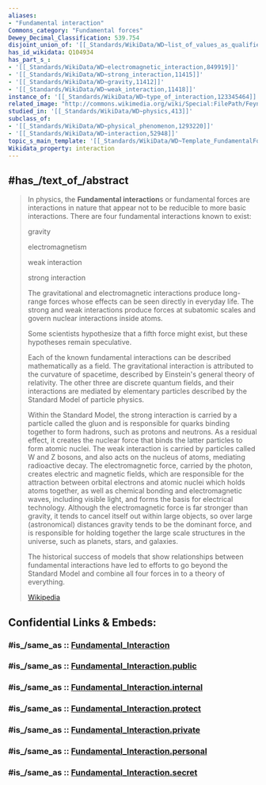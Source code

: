 ```yaml
---
aliases:
- "Fundamental interaction"
Commons_category: "Fundamental forces"
Dewey_Decimal_Classification: 539.754
disjoint_union_of: '[[_Standards/WikiData/WD~list_of_values_as_qualifiers,23766486]]'
has_id_wikidata: Q104934
has_part_s_:
- '[[_Standards/WikiData/WD~electromagnetic_interaction,849919]]'
- '[[_Standards/WikiData/WD~strong_interaction,11415]]'
- '[[_Standards/WikiData/WD~gravity,11412]]'
- '[[_Standards/WikiData/WD~weak_interaction,11418]]'
instance_of: '[[_Standards/WikiData/WD~type_of_interaction,123345464]]'
related_image: "http://commons.wikimedia.org/wiki/Special:FilePath/Feynman-electron-photon-emission.svg"
studied_in: '[[_Standards/WikiData/WD~physics,413]]'
subclass_of:
- '[[_Standards/WikiData/WD~physical_phenomenon,1293220]]'
- '[[_Standards/WikiData/WD~interaction,52948]]'
topic_s_main_template: '[[_Standards/WikiData/WD~Template_FundamentalForces,8081453]]'
Wikidata_property: interaction
---
```


## #has_/text_of_/abstract 

> In physics, the **Fundamental interaction**s or fundamental forces are interactions in nature that appear not to be reducible to more basic interactions. There are four fundamental interactions known to exist:
>
> 
>
> gravity
>
> electromagnetism
>
> weak interaction
>
> strong interaction
>
> The gravitational and electromagnetic interactions produce long-range forces whose effects can be seen directly in everyday life. The strong and weak interactions produce forces at subatomic scales and govern nuclear interactions inside atoms.
>
> Some scientists hypothesize that a fifth force might exist, but these hypotheses remain speculative. 
>
> Each of the known fundamental interactions can be described mathematically as a field. The gravitational interaction is attributed to the curvature of spacetime, described by Einstein's general theory of relativity. The other three are discrete quantum fields, and their interactions are mediated by elementary particles described by the Standard Model of particle physics.
>
> Within the Standard Model, the strong interaction is carried by a particle called the gluon and is responsible for quarks binding together to form hadrons, such as protons and neutrons.  As a residual effect, it creates the nuclear force that binds the latter particles to form atomic nuclei. The weak interaction is carried by particles called W and Z bosons, and also acts on the nucleus of atoms, mediating radioactive decay. The electromagnetic force, carried by the photon, creates electric and magnetic fields, which are responsible for the attraction between orbital electrons and atomic nuclei which holds atoms together, as well as chemical bonding and electromagnetic waves, including visible light, and forms the basis for electrical technology. Although the electromagnetic force is far stronger than gravity, it tends to cancel itself out within large objects, so over large (astronomical) distances gravity tends to be the dominant force, and is responsible for holding together the large scale structures in the universe, such as planets, stars, and galaxies.
>
> The historical success of models that show relationships between fundamental interactions have led to efforts to go beyond the Standard Model and combine all four forces in to a theory of everything.
>
> [Wikipedia](https://en.wikipedia.org/wiki/Fundamental%20interaction)


## Confidential Links & Embeds: 

### #is_/same_as :: [Fundamental_Interaction](/_Standards/Science/Physics/Quantum_Mechanics/Fundamental_Interaction.md) 

### #is_/same_as :: [Fundamental_Interaction.public](/_public/Science/Physics/Quantum_Mechanics/Fundamental_Interaction.public.md) 

### #is_/same_as :: [Fundamental_Interaction.internal](/_internal/Science/Physics/Quantum_Mechanics/Fundamental_Interaction.internal.md) 

### #is_/same_as :: [Fundamental_Interaction.protect](/_protect/Science/Physics/Quantum_Mechanics/Fundamental_Interaction.protect.md) 

### #is_/same_as :: [Fundamental_Interaction.private](/_private/Science/Physics/Quantum_Mechanics/Fundamental_Interaction.private.md) 

### #is_/same_as :: [Fundamental_Interaction.personal](/_personal/Science/Physics/Quantum_Mechanics/Fundamental_Interaction.personal.md) 

### #is_/same_as :: [Fundamental_Interaction.secret](/_secret/Science/Physics/Quantum_Mechanics/Fundamental_Interaction.secret.md)

